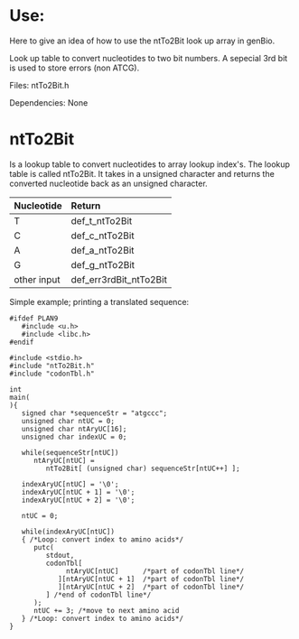 # Use:

Here to give an idea of how to use the ntTo2Bit look up
  array in genBio.

Look up table to convert nucleotides to two bit numbers.
  A sepecial 3rd bit is used to store errors (non ATCG).


Files: ntTo2Bit.h

Dependencies: None

# ntTo2Bit

Is a lookup table to convert nucleotides to array lookup
  index's. The lookup table is called ntTo2Bit. It takes
  in a unsigned character and returns the converted
  nucleotide back as an unsigned character.

| Nucleotide  | Return                   |
|:------------|:-------------------------|
| T           | def\_t\_ntTo2Bit         |
| C           | def\_c\_ntTo2Bit         |
| A           | def\_a\_ntTo2Bit         |
| G           | def\_g\_ntTo2Bit         |
| other input | def\_err3rdBit\_ntTo2Bit |

Simple example; printing a translated sequence:

```
#ifdef PLAN9
   #include <u.h>
   #include <libc.h>
#endif

#include <stdio.h>
#include "ntTo2Bit.h"
#include "codonTbl.h"

int
main(
){
   signed char *sequenceStr = "atgccc";
   unsigned char ntUC = 0;
   unsigned char ntAryUC[16];
   unsigned char indexUC = 0;
   
   while(sequenceStr[ntUC])
      ntAryUC[ntUC] =
         ntTo2Bit[ (unsigned char) sequenceStr[ntUC++] ];

   indexAryUC[ntUC] = '\0';
   indexAryUC[ntUC + 1] = '\0';
   indexAryUC[ntUC + 2] = '\0';

   ntUC = 0;

   while(indexAryUC[ntUC])
   { /*Loop: convert index to amino acids*/
      putc(
         stdout,
         codonTbl[
              ntAryUC[ntUC]      /*part of codonTbl line*/
            ][ntAryUC[ntUC + 1]  /*part of codonTbl line*/
            ][ntAryUC[ntUC + 2]  /*part of codonTbl line*/
         ] /*end of codonTbl line*/
      );
      ntUC += 3; /*move to next amino acid
   } /*Loop: convert index to amino acids*/
}
```
